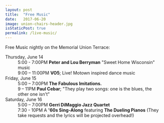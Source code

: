 ```yaml
---
layout: post
title:  "Free Music"
date:   2017-06-20
image: union-chairs-header.jpg
isStaticPost: true
permalink: /live-music/
---
```

<style>
@media (min-width:726px) {
  .post-body img {
    display: block;
    margin: 16px 20px 16px 0px;
    float: left;
    width: 46%;
  }
}
@media (max-width:725px) {
  .post-body img {
    display: block;
    margin: 16px 0;
    width:100%;
  }
}
</style>
Free Music nightly on the Memorial Union Terrace:

<dl class="dl-horizontal">
  <dt>Thursday, June 14</dt>
  <dd>
    5:00 - 7:00PM <b>Peter and Lou Berryman</b> "Sweet Home Wisconsin" music <br>
    9:00 – 11:00PM <b>VO5</b>; Live! Motown inspired dance music
  </dd>
  <dt>Friday, June 15</dt>
  <dd>
    5:00 – 7:00PM <b>The Fabulous Imitations.</b><br>
    9 – 11PM <b>Paul Cebar</b>; "They play two songs: one is the blues, the other one isn't"
  </dd>
  <dt>Saturday, June 16</dt>
  <dd>
    5:00 – 7:00PM <b>Gerri DiMaggio Jazz Quartet</b> <br>
    7:30 - 10PM A <b>'60s Sing-Along</b> featuring <b>The Dueling Pianos</b> (They take requests and the lyrics will be projected overhead!) <br>
  </dd>
</dl>
